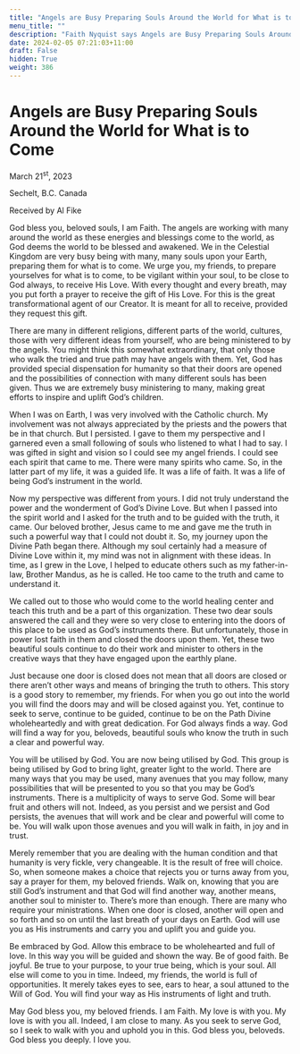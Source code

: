 ```yaml
---
title: "Angels are Busy Preparing Souls Around the World for What is to Come"
menu_title: ""
description: "Faith Nyquist says Angels are Busy Preparing Souls Around the World for What is to Come"
date: 2024-02-05 07:21:03+11:00
draft: False
hidden: True
weight: 386
---
```

# Angels are Busy Preparing Souls Around the World for What is to Come

March 21<sup>st</sup>, 2023

Sechelt, B.C. Canada

Received by Al Fike  



God bless you, beloved souls, I am Faith. The angels are working with many around the world as these energies and blessings come to the world, as God deems the world to be blessed and awakened. We in the Celestial Kingdom are very busy being with many, many souls upon your Earth, preparing them for what is to come. We urge you, my friends, to prepare yourselves for what is to come, to be vigilant within your soul, to be close to God always, to receive His Love. With every thought and every breath, may you put forth a prayer to receive the gift of His Love. For this is the great transformational agent of our Creator. It is meant for all to receive, provided they request this gift.

There are many in different religions, different parts of the world, cultures, those with very different ideas from yourself, who are being ministered to by the angels. You might think this somewhat extraordinary, that only those who walk the tried and true path may have angels with them. Yet, God has provided special dispensation for humanity so that their doors are opened and the possibilities of connection with many different souls has been given. Thus we are extremely busy ministering to many, making great efforts to inspire and uplift God’s children.

When I was on Earth, I was very involved with the Catholic church. My involvement was not always appreciated by the priests and the powers that be in that church. But I persisted. I gave to them my perspective and I garnered even a small following of souls who listened to what I had to say. I was gifted in sight and vision so I could see my angel friends. I could see each spirit that came to me. There were many spirits who came. So, in the latter part of my life, it was a guided life. It was a life of faith. It was a life of being God’s instrument in the world. 

Now my perspective was different from yours. I did not truly understand the power and the wonderment of God’s Divine Love. But when I passed into the spirit world and I asked for the truth and to be guided with the truth, it came. Our beloved brother, Jesus came to me and gave me the truth in such a powerful way that I could not doubt it. So, my journey upon the Divine Path began there. Although my soul certainly had a measure of Divine Love within it, my mind was not in alignment with these ideas. In time, as I grew in the Love, I helped to educate others such as my father-in-law, Brother Mandus, as he is called. He too came to the truth and came to understand it.

We called out to those who would come to the world healing center and teach this truth and be a part of this organization. These two dear souls answered the call and they were so very close to entering into the doors of this place to be used as God’s instruments there. But unfortunately, those in power lost faith in them and closed the doors upon them. Yet, these two beautiful souls continue to do their work and minister to others in the creative ways that they have engaged upon the earthly plane.

Just because one door is closed does not mean that all doors are closed or there aren’t other ways and means of bringing the truth to others. This story is a good story to remember, my friends. For when you go out into the world you will find the doors may and will be closed against you. Yet, continue to seek to serve, continue to be guided, continue to be on the Path Divine wholeheartedly and with great dedication. For God always finds a way. God will find a way for you, beloveds, beautiful souls who know the truth in such a clear and powerful way. 

You will be utilised by God. You are now being utilised by God. This group is being utilised by God to bring light, greater light to the world. There are many ways that you may be used, many avenues that you may follow, many possibilities that will be presented to you so that you may be God’s instruments. There is a multiplicity of ways to serve God. Some will bear fruit and others will not. Indeed, as you persist and we persist and God persists, the avenues that will work and be clear and powerful will come to be. You will walk upon those avenues and you will walk in faith, in joy and in trust.

Merely remember that you are dealing with the human condition and that humanity is very fickle, very changeable. It is the result of free will choice. So, when someone makes a choice that rejects you or turns away from you, say a prayer for them, my beloved friends. Walk on, knowing that you are still God’s instrument and that God will find another way, another means, another soul to minister to. There’s more than enough. There are many who require your ministrations. When one door is closed, another will open and so forth and so on until the last breath of your days on Earth. God will use you as His instruments and carry you and uplift you and guide you. 

Be embraced by God. Allow this embrace to be wholehearted and full of love. In this way you will be guided and shown the way. Be of good faith. Be joyful. Be true to your purpose, to your true being, which is your soul. All else will come to you in time. Indeed, my friends, the world is full of opportunities. It merely takes eyes to see, ears to hear, a soul attuned to the Will of God. You will find your way as His instruments of light and truth.

May God bless you, my beloved friends. I am Faith. My love is with you. My love is with you all. Indeed, I am close to many. As you seek to serve God, so I seek to walk with you and uphold you in this. God bless you, beloveds. God bless you deeply. I love you.